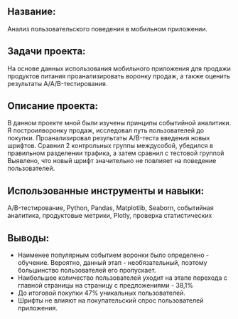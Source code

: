 ## Название: 
Анализ пользовательского поведения в мобильном приложении.

## Задачи проекта:
На основе данных использования мобильного приложения для продажи продуктов питания проанализировать воронку продаж, а также оценить результаты A/A/B-тестирования.

## Описание проекта: 
В данном проекте мной были изучены принципы событийной аналитики. Я построилворонку продаж, исследовал путь пользователей до покупки. Проанализировал
результаты A/B-теста введения новых шрифтов. Сравнил 2 контрольных группы междусобой, убедился в правильном разделении трафика, а затем сравнил с тестовой группой
Выявлено, что новый шрифт значительно не повлияет на поведение пользователей.

## Использованные инструменты и навыки: 
A/B-тестирование, Python, Pandas, Matplotlib, Seaborn, событийная аналитика, продуктовые метрики, Plotly, проверка статистических 

## Выводы: 
- Наименее популярным событием воронки было определено - обучение. Вероятно, данный этап - необязательный, поэтому большинство пользователей его пропускает.
- Наибольшее количество пользователей уходит на этапе перехода с главной страницы на страницу с предложениями - 38,1%
- До итоговой покупки 47% уникальных пользователей.
- Шрифты не влияют на покупательский спрос пользователей приложения.
